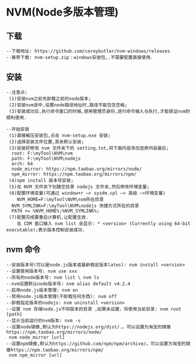 # NVM(Node多版本管理)
## 下载
	--下载地址: https://github.com/coreybutler/nvm-windows/releases
	--推荐下载: nvm-setup.zip：windows安装包,.不需要配置直接使用.

## 安装
	--注意点:
	 (1)安装nvm之前先卸载之前的node版本;
	 (2)安装nvm途中,设置node路径地址时,路径不能包含空格;
	 (3)安装成功后,执行命令窗口的时候,使用管理员身份,进行命令输入与执行,才能保证nvm的顺利使用.
	
	--开始安装
	 (1)直接解压安装包,点击 nvm-setup.exe 安装;
	 (2)选择安装文件位置,其余默认安装;
	 (3)安装好修改 nvm 文件夹下的 setting.txt,将下面内容添加至原内容最后;
	  root: F:\myTool\NVM\nvm
	  path: F:\myTool\NVM\nodejs
	  arch: 64
	  node_mirror: https://npm.taobao.org/mirrors/node/
	  npm_mirror: https://npm.taobao.org/mirrors/npm/
	 (4)npm install 版本号安装;
	 (5)在 NVM 文件夹下创建空目录 nodejs 文件夹,然后修改环境变量;
	 (6)配置环境变量(可通过 window+r —> sysdm.cpl —> 高级 —>环境变量)
		NVM_HOME=F:\myTool\NVM\nvm所在目录
	  NVM_SYMLINK=F:\myTool\NVM\nodejs 快捷方式所在的目录
	  PATH += %NVM_HOME%;%NVM_SYMLINK%;
	 (7)配置完成要重启计算机,让配置生效.
		在 CDM 窗口输入 nvm list 会显示: * <version> (Currently using 64-bit executable);表示版本控制安装成功.
	 
## nvm 命令
	--安装版本号(可以是node.js版本或最新稳定版本lates): nvm install <version>
	--设置使用版本号: nvm use xxx
	--所有的node版本号: nvm list \ nvm ls
	--nvm设置默认node版本号: nvm alias default v4.2.4
	--启用node.js版本管理: nvm on
	--禁用node.js版本管理(不卸载任何东西): nvm off
	--卸载指定版本的nodejs: nvm uninstall <version>
	--设置 nvm 存储node.js不同版本的目录 ,如果未设置，将使用当前目录: nvm root [path]
	--显示当前运行的nvm版本: nvm -v
	--设置node镜像,默认为https://nodejs.org/dist/.。可以设置为淘宝的镜像https://npm.taobao.org/mirrors/node/
	 nvm node_mirror [url]
	--设置npm镜像,默认为https://github.com/npm/npm/archive/。可以设置为淘宝的镜像https://npm.taobao.org/mirrors/npm/
	 nvm npm_mirror [url]